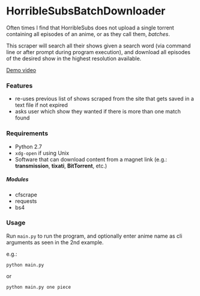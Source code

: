 # HorribleSubsBatchDownloader

Often times I find that HorribleSubs does not upload a single torrent
containing all episodes of an anime, or as they call them, _batches_.

This scraper will search all their shows given a search word (via
command line or after prompt during program execution), and download all
episodes of the desired show in the highest resolution available.

[Demo video](https://www.youtube.com/watch?v=0FqFxD7GCI8&feature=youtu.be)


### Features

* re-uses previous list of shows scraped from the site that gets saved
in a text file if not expired
* asks user which show they wanted if there is more than one match
found


### Requirements

* Python 2.7
* `xdg-open` if using Unix
* Software that can download content from a magnet link (e.g.:
__transmission__, __tixati__, __BitTorrent__, etc.)

##### Modules

* cfscrape
* requests
* bs4


### Usage

Run `main.py` to run the program, and optionally enter anime name
as cli arguments as seen in the 2nd example.

e.g.:

```
python main.py
```

or

```
python main.py one piece
```